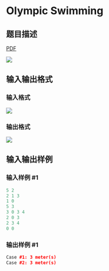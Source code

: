 # Olympic Swimming

## 题目描述

[problemUrl]: https://uva.onlinejudge.org/index.php?option=com_onlinejudge&Itemid=8&category=27&page=show_problem&problem=2541

[PDF](https://uva.onlinejudge.org/external/115/p11546.pdf)

![](https://cdn.luogu.com.cn/upload/vjudge_pic/UVA11546/24e4204da7a6b7ccb5f1b543b8951aa03831e8a6.png)

## 输入输出格式

### 输入格式

![](https://cdn.luogu.com.cn/upload/vjudge_pic/UVA11546/0c82384c465693bc925273e9bca50b6df5f65abd.png)

### 输出格式

![](https://cdn.luogu.com.cn/upload/vjudge_pic/UVA11546/0015720b86f4d239d0023dbbc865fc850a8dcef4.png)

## 输入输出样例

### 输入样例 #1

```cpp
5 2
2 1 3
1 0
5 3
3 0 3 4
2 0 3
2 3 4
0 0
```


### 输出样例 #1

```cpp
Case #1: 3 meter(s)
Case #2: 3 meter(s)
```


